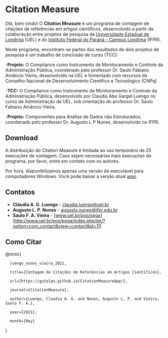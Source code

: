 # Citation Measure

Olá, bem vindo!
O **Citation Measure** é um programa de contagem de citações de referências em artigos científicos, 
desenvolvido a partir da colaboração entre projetos de pesquisa da [Universidade Estadual de Londrina](https://portal.uel.br/home/) (UEL) e 
do [Instituto Federal do Paraná – Campus Londrina](https://londrina.ifpr.edu.br/) (IFPR). 

Neste programa, encontram-se partes dos resultados de dois projetos de pesquisa e um trabalho de conclusão de curso (TCC):

  -**Projeto:** O Compliance como Instrumento de Monitoramento e Controle da Administração Pública, coordenado pelo professor Dr. Saulo Fabiano Amâncio Vieira, desenvolvido na UEL e fomentado com recursos do Conselho Nacional de Desenvolvimento Científico e Tecnológico (CNPq)
  
  -**TCC:** O Compliance como Instrumento de Monitoramento e Controle da Administração Pública, desenvolvido por Claudia Abe Gargel Luengo no curso de Administração da UEL, sob orientação do professor Dr. Saulo Fabiano Amâncio Vieira.
  
  -**Projeto:** Componentes para Análise de Dados não Estruturados; coordenado pelo professor Dr. Augusto L P Nunes, desenvolvido no IFPR.

## Download

A distribuição do Citation Measure é limitada ao uso temporário de 25 execuções de contagem. Caso sejam necessárias mais execuções do programa, por favor, entre em contato com os autores. 

Por hora, disponibilizamos apenas uma versão de executável para computadores Windows. Você pode baixar a versão atual [aqui]( https://drive.google.com/file/d/1UIuEuaOoyqJczZNAr9LEm0LbMuxghnor/view?usp=sharing).


## Contatos
- **Cláudia A. G. Luengo** - claudia.luengo@uel.br
- **Augusto L. P. Nunes** - augusto.nunes@ifpr.edu.br
- **Saulo F. A. Vieira** - [www.uel.br/pos/ppga](http://www.uel.br/pos/ppga/index.php/en/?option=com_contact&view=contact&id=11)

## Como Citar

  @misc{
  
	  luengo_nunes_vieira_2021, 
    
	  title={Contagem de Citações de Referências em Artigos Científicos}, 
    
	  url={https://gutolpn.github.io/CitationMeasureApp/}, 
    
	  journal={CitationMeasure}, 
    
	  author={Luengo, Claudia A. G. and Nunes, Augusto L. P. and Vieira, Saulo F. A.},
    
	  year={2021}, 
    
	  month={May}
    
  }
